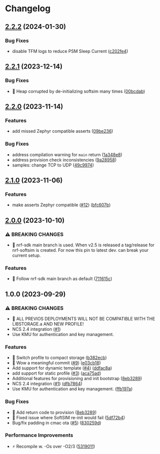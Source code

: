 # Changelog

## [2.2.2](https://github.com/onomondo/nrf-softsim/compare/v2.2.1...v2.2.2) (2024-01-30)


### Bug Fixes

* disable TFM logs to reduce PSM Sleep Current ([c202fe4](https://github.com/onomondo/nrf-softsim/commit/c202fe4c772fc44a11704160492e5d248fc40656))

## [2.2.1](https://github.com/onomondo/nrf-softsim/compare/v2.2.0...v2.2.1) (2023-12-14)


### Bug Fixes

* 🐛 Heap corrupted by de-initializing softsim many times ([00bcdab](https://github.com/onomondo/nrf-softsim/commit/00bcdab2ee12965ca9cd690b2bb77c76bfca034c))

## [2.2.0](https://github.com/onomondo/nrf-softsim/compare/v2.1.0...v2.2.0) (2023-11-14)


### Features

* add missed Zephyr compatible asserts ([09be236](https://github.com/onomondo/nrf-softsim/commit/09be2366a1a26e4dfbaabc636b66aa5460dfeb7a))


### Bug Fixes

* address compilation warning for `main` return ([1a348e8](https://github.com/onomondo/nrf-softsim/commit/1a348e8d52b8611e8cd24d9a07b9bee10637148a))
* address provision check inconsistencies ([9a28958](https://github.com/onomondo/nrf-softsim/commit/9a289585e8c6188295bdab5ab36921517555102b))
* samples: change TCP to UDP ([49c9974](https://github.com/onomondo/nrf-softsim/commit/49c9974c82ed6a6f0435c12cf045d77da67c33f1))

## [2.1.0](https://github.com/onomondo/nrf-softsim/compare/v2.0.0...v2.1.0) (2023-11-06)


### Features

* make asserts Zephyr compatible ([#12](https://github.com/onomondo/nrf-softsim/issues/12)) ([bfc607b](https://github.com/onomondo/nrf-softsim/commit/bfc607b404112174002397b504b4541c970922e6))

## [2.0.0](https://github.com/onomondo/nrf-softsim/compare/v1.0.0...v2.0.0) (2023-10-10)


### ⚠ BREAKING CHANGES

* 🧨 nrf-sdk main branch is used. When v2.5 is released a tag/release for nrf-softsim is created. For now this pin to latest dev. can break your current setup.

### Features

* 🎸 Follow nrf-sdk main branch as default ([711615c](https://github.com/onomondo/nrf-softsim/commit/711615c7a248352f79a04dcb9c906d175182a26c))

## 1.0.0 (2023-09-29)


### ⚠ BREAKING CHANGES

* 🧨 ALL PREVIOS DEPLOYMENTS WILL NOT BE COMPATIBLE WITH THE LIBSTORAGE.a AND NEW PROFILE!
* NCS 2.4 integration ([#1](https://github.com/onomondo/nrf-softsim/issues/1))
* Use KMU for authentication and key management.

### Features

* 🎸 Switch profile to compact storage ([b382ecb](https://github.com/onomondo/nrf-softsim/commit/b382ecb72f9c10bb433960b9c54779a6d0030560))
* 🎸 Wow a meaningful commit ([#9](https://github.com/onomondo/nrf-softsim/issues/9)) ([e03cb18](https://github.com/onomondo/nrf-softsim/commit/e03cb18a9dd7eb072309729857851411a94bcfa5))
* Add support for dynamic template ([#4](https://github.com/onomondo/nrf-softsim/issues/4)) ([ddfac8a](https://github.com/onomondo/nrf-softsim/commit/ddfac8a3155a0dfb02a192985712110afde42afa))
* add support for static profile ([#3](https://github.com/onomondo/nrf-softsim/issues/3)) ([aca75ad](https://github.com/onomondo/nrf-softsim/commit/aca75ad8865e805269857bf4fda6db086948e02f))
* Additional features for provisioning and init bootstrap ([8eb3289](https://github.com/onomondo/nrf-softsim/commit/8eb3289b8b105dc50a57e47e70d5ed7dd1100188))
* NCS 2.4 integration ([#1](https://github.com/onomondo/nrf-softsim/issues/1)) ([dfb7864](https://github.com/onomondo/nrf-softsim/commit/dfb78649acbbc4269ec7327c88a662768aca7dca))
* Use KMU for authentication and key management. ([ffb197a](https://github.com/onomondo/nrf-softsim/commit/ffb197a6a8ca17df65dfd6bf3c292f50d2bf4f89))


### Bug Fixes

* 🐛 Add return code to provision ([8eb3289](https://github.com/onomondo/nrf-softsim/commit/8eb3289b8b105dc50a57e47e70d5ed7dd1100188))
* 🐛 Fixed issue where SoftSIM re-init would fail ([5df72b4](https://github.com/onomondo/nrf-softsim/commit/5df72b4106821eb63f516f87cbbb616a2cb3ac57))
* Bug/fix padding in cmac ota ([#5](https://github.com/onomondo/nrf-softsim/issues/5)) ([830259d](https://github.com/onomondo/nrf-softsim/commit/830259d2a5e3ed7d830a2da8f12404eca261fd2e))


### Performance Improvements

* ⚡️ Recompile w. -Os over -O2/3 ([5319011](https://github.com/onomondo/nrf-softsim/commit/5319011de8e641b68f16b9f52e2be9d9bd657b31))
